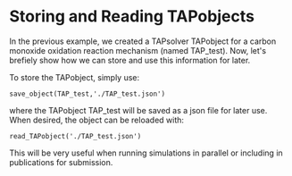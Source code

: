 
# Storing and Reading TAPobjects

In the previous example, we created a TAPsolver TAPobject for a carbon monoxide oxidation reaction mechanism (named TAP_test). Now, let's brefiely show how we can store and use this information for later.

To store the TAPobject, simply use:

	save_object(TAP_test,'./TAP_test.json')

where the TAPobject TAP_test will be saved as a json file for later use. When desired, the object can be reloaded with:

	read_TAPobject('./TAP_test.json')

This will be very useful when running simulations in parallel or including in publications for submission.